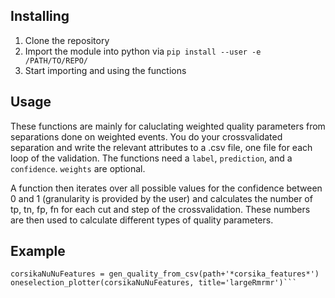 ## Installing ##
1. Clone the repository
2. Import the module into python via `pip install --user -e /PATH/TO/REPO/`
3. Start importing and using the functions


## Usage ##

These functions are mainly for caluclating weighted quality parameters from separations done on weighted events.
You do your crossvalidated separation and write the relevant attributes to a .csv file, one file for each loop of the validation.
The functions need a `label`, `prediction`, and a `confidence`. `weights` are optional.

A function then iterates over all possible values for the confidence between 0 and 1 (granularity is provided by the user) and calculates the number of tp, tn, fp, fn for each cut and step of the crossvalidation.
These numbers are then used to calculate different types of quality parameters.

## Example ##
```from analysis_functions import quality_parameters as qp
corsikaNuNuFeatures = gen_quality_from_csv(path+'*corsika_features*')
oneselection_plotter(corsikaNuNuFeatures, title='largeRmrmr')```
